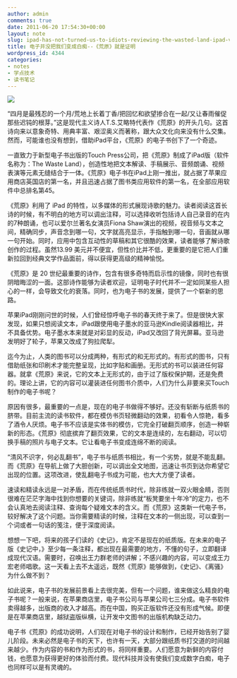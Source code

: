 ```yaml
---
author: admin
comments: true
date: 2011-06-20 17:54:30+00:00
layout: note
slug: ipad-has-not-turned-us-to-idiots-reviewing-the-wasted-land-ipad-version
title: 电子并没把我们变成白痴--《荒原》就是证明
wordpress_id: 4344
categories:
- notes
- 学点技术
- 读书笔记
---
```


[![](http://baibanbao.net/wp-content/uploads/2011/06/wasteland-300x214.jpg)](http://baibanbao.net/wp-content/uploads/2011/06/wasteland.jpg)

“四月是最残忍的一个月/荒地上长着丁香/把回忆和欲望掺合在一起/又让春雨催促那些迟钝的根芽。”这是现代主义诗人T.S.艾略特代表作《荒原》的开头几句。这首诗向来以意象奇特、用典丰富、艰涩奥义而著称，跟大众文化向来没有什么交集。然而，可能谁也没有想到，借助iPad平台，《荒原》的电子书创下了一个奇迹。

一直致力于新型电子书出版的Touch Press公司，把《荒原》制成了iPad版（软件名称为：The Waste Land），创造性地把文本解读、手稿展示、音频朗诵、视频表演等元素无缝结合于一体。《荒原》电子书在iPad上刚一推出，就占据了苹果应用商店英国店的第一名，并且迅速占据了图书类应用软件的第一名，在全部应用软件中总排名第45。

《荒原》利用了 iPad 的特性，以多媒体的形式展现诗歌的魅力。读者阅读这首长诗的时候，有不明白的地方可以调出注释，可以选择收听包括诗人自己录音的在内的7种朗诵，也可以爱尔兰著名女演员Fiona Shaw演出的视频，视音频与文本之间，精确同步，声音念到哪一句，文字就高亮显示，手指触到哪一句，音画就从哪一句开始。同时，应用中包含互动性的草稿和其它很酷的效果，读者能够了解诗歌创作的过程。虽然13.99 美元并不便宜，但性价比并不低，更重要的是它把人们重新拉回到经典文学作品面前，得以获得更高级的精神愉悦。

《荒原》是 20 世纪最重要的诗作，包含有很多奇特而启示性的镜像，同时也有很阴暗晦涩的一面。这部诗作能够为读者欢迎，证明电子时代并不一定如同某些人担心的一样，会导致文化的衰落。同时，也为电子书的发展，提供了一个崭新的思路。

苹果iPad刚刚问世的时候，人们曾经惊呼电子书的春天终于来了。但是很快大家发现，如果只想阅读文本，iPad跟使用电子墨水的亚马逊Kindle阅读器相比，并不具备优势。电子墨水本来就是对彩显的反动，iPad又改回了背光屏幕。亚马逊发明好了轮子，苹果又改成了狗拉爬犁。

迄今为止，人类的图书可以分成两种，有形式的和无形式的。有形式的图书，只有借助纸张和印刷术才能完整呈现，比如字贴和画册。无形式的书可以装进任何容器。就拿《荒原》来说，它的文本上无形式的，由于过了版权保护期，还是免费的。理论上讲，它的内容可以灌装进任何图书介质中，人们为什么非要来买Touch制作的电子书呢？

原因有很多，最重要的一点是，现在的电子书做得不够好。还没有斩断与纸质书的脐带。目前主流的读书软件，都在模仿书页轻微翻动的效果，初看令人惊艳，看多了酒令人厌烦。电子书不应该是实体书的模仿，它完全打破翻页顺序，创造一种崭新的形态。《荒原》彻底摈弃了翻页效果，它的文本是连续的，左右翻动，可以切换手稿的照片与电子文本。它让看电子书变成连绵不断的阅读。

“清风不识字，何必乱翻书”，电子书与纸质书相比，有一个劣势，就是不能乱翻。而《荒原》在导航上做了大胆创新，可以调出全文地图，迅速让书页到达你希望它出现的位置。这项改进，使乱翻电子书成为可能，也大大方便了读者。

速读和精读永远是一对矛盾，而在传统纸质书时代，除非练就一双火眼金睛，否则很难在茫茫字海中找到你想要的关键词，除非练就“板凳要坐十年冷”的定力，也不会认真地去阅读注释、查询每个疑难文本的含义。而《荒原》这类新一代电子书，较好解决了这个问题。当你需要精读的时候，注释在文本的一侧出现，可以查到一个词或者一句话的笺注，便于深度阅读。

想想一下吧，将来的孩子们读的《史记》，肯定不是现在的纸质版。在未来的电子版《史记中，》至少每一条注释，都出现在最需要的地方，不懂的句子，立即翻译成现代汉语。需要时，召唤出王力群老师的讲解；不感兴趣的内容，可以变成王力宏老师唱歌。这一天看上去不太遥远，既然《荒原》能够做到，《史记》、《离骚》为什么做不到？

如此说来，电子书的发展前景看上去很完美，但有一个问题，谁来做这么精良的电子书呢？一般来说，在苹果商店里，电子书公司与苹果公司七三分成。电子书软件卖得越多，出版商的收入才越高。而在中国，购买正版软件还没有形成气候。即便是在苹果商店里，越狱盗版纵横，让开发中文图书的出版机构缺乏动力。

电子书《荒原》的成功说明，人们现在对电子书的设计和制作，已经开始告别了婴儿阶段。未来必然是电子书的天下，也许有一天，大部分跟纸质书打交道的时间越来越少。作为内容的书和作为形式的书，将同样重要。人们愿意为新鲜的内容付钱，也愿意为获得更好的体验而付费。现代科技并没有使我们变成数字白痴，电子也同样可以是有灵魂的。

